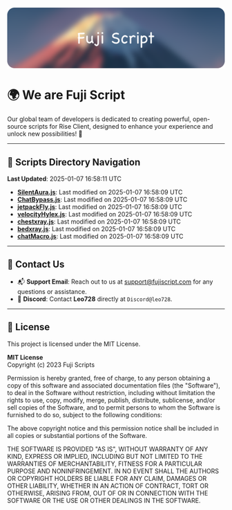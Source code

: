 ![Banner](.github/b.webp)

# 🌍 **We are Fuji Script**

Our global team of developers is dedicated to creating powerful, open-source scripts for Rise Client, designed to enhance your experience and unlock new possibilities! 🌟

---
<!-- SCRIPTS_NAVIGATION_START -->
## 📂 **Scripts Directory Navigation**

**Last Updated**: 2025-01-07 16:58:11 UTC

- **[SilentAura.js](scripts/SilentAura.js)**: Last modified on 2025-01-07 16:58:09 UTC
- **[ChatBypass.js](scripts/ChatBypass.js)**: Last modified on 2025-01-07 16:58:09 UTC
- **[jetpackFly.js](scripts/jetpackFly.js)**: Last modified on 2025-01-07 16:58:09 UTC
- **[velocityHylex.js](scripts/velocityHylex.js)**: Last modified on 2025-01-07 16:58:09 UTC
- **[chestxray.js](scripts/chestxray.js)**: Last modified on 2025-01-07 16:58:09 UTC
- **[bedxray.js](scripts/bedxray.js)**: Last modified on 2025-01-07 16:58:09 UTC
- **[chatMacro.js](scripts/chatMacro.js)**: Last modified on 2025-01-07 16:58:09 UTC

<!-- SCRIPTS_NAVIGATION_END -->

---

## 💬 **Contact Us**  
- 📬 **Support Email**: Reach out to us at [support@fujiscript.com](mailto:support@fujiscript.com) for any questions or assistance.  
- 💬 **Discord**: Contact **Leo728** directly at `Discord@leo728`.

---

## 📜 **License**

This project is licensed under the MIT License.  

**MIT License**  
Copyright (c) 2023 Fuji Scripts  

Permission is hereby granted, free of charge, to any person obtaining a copy of this software and associated documentation files (the "Software"), to deal in the Software without restriction, including without limitation the rights to use, copy, modify, merge, publish, distribute, sublicense, and/or sell copies of the Software, and to permit persons to whom the Software is furnished to do so, subject to the following conditions:  

The above copyright notice and this permission notice shall be included in all copies or substantial portions of the Software.  

THE SOFTWARE IS PROVIDED "AS IS", WITHOUT WARRANTY OF ANY KIND, EXPRESS OR IMPLIED, INCLUDING BUT NOT LIMITED TO THE WARRANTIES OF MERCHANTABILITY, FITNESS FOR A PARTICULAR PURPOSE AND NONINFRINGEMENT. IN NO EVENT SHALL THE AUTHORS OR COPYRIGHT HOLDERS BE LIABLE FOR ANY CLAIM, DAMAGES OR OTHER LIABILITY, WHETHER IN AN ACTION OF CONTRACT, TORT OR OTHERWISE, ARISING FROM, OUT OF OR IN CONNECTION WITH THE SOFTWARE OR THE USE OR OTHER DEALINGS IN THE SOFTWARE.  
